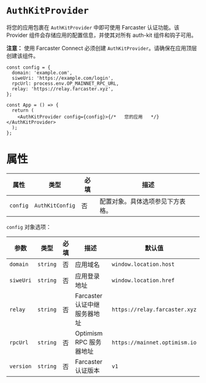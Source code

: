 # `AuthKitProvider`

将您的应用包裹在 `AuthKitProvider` 中即可使用 Farcaster 认证功能。该 Provider 组件会存储应用的配置信息，并使其对所有 auth-kit 组件和钩子可用。

**注意：** 使用 Farcaster Connect 必须创建 `AuthKitProvider`。请确保在应用顶层创建该组件。

```tsx
const config = {
  domain: 'example.com',
  siweUri: 'https://example.com/login',
  rpcUrl: process.env.OP_MAINNET_RPC_URL,
  relay: 'https://relay.farcaster.xyz',
};

const App = () => {
  return (
    <AuthKitProvider config={config}>{/*   您的应用   */}</AuthKitProvider>
  );
};
```

# 属性

| 属性     | 类型            | 必填 | 描述                             |
| -------- | --------------- | ---- | -------------------------------- |
| `config` | `AuthKitConfig` | 否   | 配置对象。具体选项参见下方表格。 |

`config` 对象选项：

| 参数      | 类型     | 必填 | 描述                         | 默认值                        |
| --------- | -------- | ---- | ---------------------------- | ----------------------------- |
| `domain`  | `string` | 否   | 应用域名                     | `window.location.host`        |
| `siweUri` | `string` | 否   | 应用登录地址                 | `window.location.href`        |
| `relay`   | `string` | 否   | Farcaster 认证中继服务器地址 | `https://relay.farcaster.xyz` |
| `rpcUrl`  | `string` | 否   | Optimism RPC 服务器地址      | `https://mainnet.optimism.io` |
| `version` | `string` | 否   | Farcaster 认证版本           | `v1`                          |
